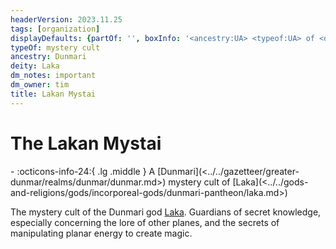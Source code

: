 ```yaml
---
headerVersion: 2023.11.25
tags: [organization]
displayDefaults: {partOf: '', boxInfo: '<ancestry:UA> <typeof:UA> of <deity:UA>'}
typeOf: mystery cult
ancestry: Dunmari
deity: Laka
dm_notes: important
dm_owner: tim
title: Lakan Mystai
---
```

# The Lakan Mystai
<div class="grid cards ext-narrow-margin ext-one-column" markdown>
-
   :octicons-info-24:{ .lg .middle } A [Dunmari](<../../gazetteer/greater-dunmar/realms/dunmar/dunmar.md>) mystery cult of [Laka](<../../gods-and-religions/gods/incorporeal-gods/dunmari-pantheon/laka.md>)  
</div>


The mystery cult of the Dunmari god [Laka](<../../gods-and-religions/gods/incorporeal-gods/dunmari-pantheon/laka.md>). Guardians of secret knowledge, especially concerning the lore of other planes, and the secrets of manipulating planar energy to create magic.



